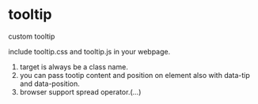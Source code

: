 # tooltip
custom tooltip

include tooltip.css and tooltip.js in your webpage.

1) target is always be a class name.
2) you can pass tootip content and position on element also with data-tip and data-position.
3) browser support spread operator.(...)

